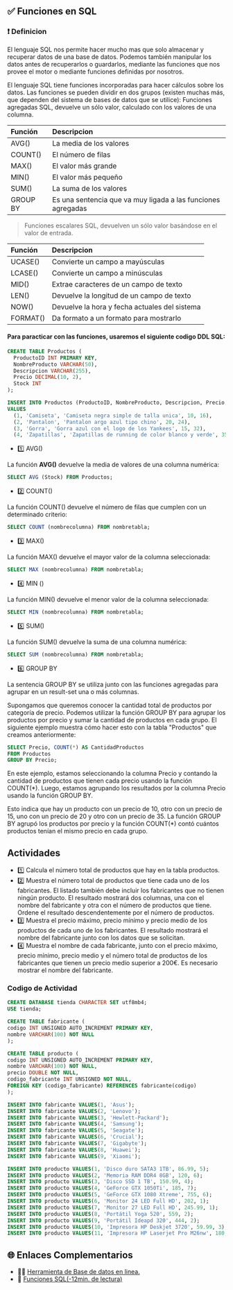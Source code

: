 ## ✅ Funciones en SQL

### ❗ Definicion

El lenguaje SQL nos permite hacer mucho mas que solo almacenar y recuperar datos de una base de datos.
Podemos también manipular los datos antes de recuperarlos o guardarlos, mediante las funciones que nos provee el motor o mediante funciones definidas por nosotros.

El lenguaje SQL tiene funciones incorporadas para hacer cálculos sobre los datos. Las funciones se pueden dividir en dos grupos (existen muchas más,
que dependen del sistema de bases de datos que se utilice): Funciones agregadas SQL, devuelve un sólo valor, calculado con los valores
de una columna.

| Función        | Descripcion  |
|:------------- |:------------- |
| AVG() | La media de los valores |
| COUNT() | El número de filas |
| MAX() | El valor más grande |
| MIN() | El valor más pequeño |
| SUM() | La suma de los valores |
| GROUP BY | Es una sentencia que va muy ligada a las funciones agregadas |

> Funciones escalares SQL, devuelven un sólo valor basándose en el valor de entrada.

| Función        | Descripcion  |
|:------------- |:------------- |
| UCASE() | Convierte un campo a mayúsculas |
| LCASE() | Convierte un campo a minúsculas |
| MID() | Extrae caracteres de un campo de texto |
| LEN() | Devuelve la longitud de un campo de texto |
| NOW() | Devuelve la hora y fecha actuales del sistema |
| FORMAT() | Da formato a un formato para mostrarlo |

#### Para paracticar con las funciones, usaremos el siguiente codigo DDL SQL:

```SQL
CREATE TABLE Productos (
  ProductoID INT PRIMARY KEY,
  NombreProducto VARCHAR(50),
  Descripcion VARCHAR(255),
  Precio DECIMAL(10, 2),
  Stock INT
);

INSERT INTO Productos (ProductoID, NombreProducto, Descripcion, Precio, Stock)
VALUES 
  (1, 'Camiseta', 'Camiseta negra simple de talla unica', 10, 16),
  (2, 'Pantalon', 'Pantalon argo azul tipo chino', 20, 24),
  (3, 'Gorra', 'Gorra azul con el logo de los Yankees', 15, 32),
  (4, 'Zapatillas', 'Zapatillas de running de color blanco y verde', 35, 13);

```
 + 1️⃣ AVG()
 
 La función **AVG()** devuelve la media de valores de una columna numérica:
 
 ```SQL
SELECT AVG (Stock) FROM Productos;
```

 + 2️⃣ COUNT()

La función COUNT() devuelve el número de filas que cumplen con un determinado criterio:

 ```SQL
SELECT COUNT (nombrecolumna) FROM nombretabla;
```

 + 3️⃣ MAX()

La función MAX() devuelve el mayor valor de la columna seleccionada:

 ```SQL
SELECT MAX (nombrecolumna) FROM nombretabla;
```

 + 4️⃣ MIN ()

La función MIN() devuelve el menor valor de la columna seleccionada:

 ```SQL
SELECT MIN (nombrecolumna) FROM nombretabla;
```

 + 5️⃣ SUM()

La función SUM() devuelve la suma de una columna numérica:

 ```SQL
SELECT SUM (nombrecolumna) FROM nombretabla;
```
 
 + 6️⃣ GROUP BY

La sentencia GROUP BY se utiliza junto con las funciones agregadas para agrupar en un result-set una o más columnas.

Supongamos que queremos conocer la cantidad total de productos por categoría de precio. Podemos utilizar la función GROUP BY para agrupar los productos por precio y sumar la cantidad de productos en cada grupo. El siguiente ejemplo muestra cómo hacer esto con la tabla "Productos" que creamos anteriormente:

 ```SQL
SELECT Precio, COUNT(*) AS CantidadProductos
FROM Productos
GROUP BY Precio;

```

En este ejemplo, estamos seleccionando la columna Precio y contando la cantidad de productos que tienen cada precio usando la función COUNT(*). Luego, estamos agrupando los resultados por la columna Precio usando la función GROUP BY.

Esto indica que hay un producto con un precio de 10, otro con un precio de 15, uno con un precio de 20 y otro con un precio de 35. La función GROUP BY agrupó los productos por precio y la función COUNT(*) contó cuántos productos tenían el mismo precio en cada grupo.

## Actividades

 + 1️⃣ Calcula el número total de productos que hay en la tabla productos. 
 + 2️⃣ Muestra el número total de productos que tiene cada uno de los fabricantes. El listado también debe incluir los fabricantes que no tienen ningún producto. El resultado mostrará dos columnas, una con el nombre del fabricante y otra con el número de productos que tiene. Ordene el resultado descendentemente por el número de productos.
 + 3️⃣ Muestra el precio máximo, precio mínimo y precio medio de los productos de cada uno de los fabricantes. El resultado mostrará el nombre del fabricante junto con los datos que se solicitan.
 + 4️⃣ Muestra el nombre de cada fabricante, junto con el precio máximo, precio mínimo, precio medio y el número total de productos de los fabricantes que tienen un precio medio superior a 200€. Es necesario mostrar el nombre del fabricante.

### Codigo de Actividad

```SQL
CREATE DATABASE tienda CHARACTER SET utf8mb4;
USE tienda;

CREATE TABLE fabricante (
codigo INT UNSIGNED AUTO_INCREMENT PRIMARY KEY,
nombre VARCHAR(100) NOT NULL
);

CREATE TABLE producto (
codigo INT UNSIGNED AUTO_INCREMENT PRIMARY KEY,
nombre VARCHAR(100) NOT NULL,
precio DOUBLE NOT NULL,
codigo_fabricante INT UNSIGNED NOT NULL,
FOREIGN KEY (codigo_fabricante) REFERENCES fabricante(codigo)
);

INSERT INTO fabricante VALUES(1, 'Asus');
INSERT INTO fabricante VALUES(2, 'Lenovo');
INSERT INTO fabricante VALUES(3, 'Hewlett-Packard');
INSERT INTO fabricante VALUES(4, 'Samsung');
INSERT INTO fabricante VALUES(5, 'Seagate');
INSERT INTO fabricante VALUES(6, 'Crucial');
INSERT INTO fabricante VALUES(7, 'Gigabyte');
INSERT INTO fabricante VALUES(8, 'Huawei');
INSERT INTO fabricante VALUES(9, 'Xiaomi');

INSERT INTO producto VALUES(1, 'Disco duro SATA3 1TB', 86.99, 5);
INSERT INTO producto VALUES(2, 'Memoria RAM DDR4 8GB', 120, 6);
INSERT INTO producto VALUES(3, 'Disco SSD 1 TB', 150.99, 4);
INSERT INTO producto VALUES(4, 'GeForce GTX 1050Ti', 185, 7);
INSERT INTO producto VALUES(5, 'GeForce GTX 1080 Xtreme', 755, 6);
INSERT INTO producto VALUES(6, 'Monitor 24 LED Full HD', 202, 1);
INSERT INTO producto VALUES(7, 'Monitor 27 LED Full HD', 245.99, 1);
INSERT INTO producto VALUES(8, 'Portátil Yoga 520', 559, 2);
INSERT INTO producto VALUES(9, 'Portátil Ideapd 320', 444, 2);
INSERT INTO producto VALUES(10, 'Impresora HP Deskjet 3720', 59.99, 3);
INSERT INTO producto VALUES(11, 'Impresora HP Laserjet Pro M26nw', 180, 3);
```

## 🌐 Enlaces Complementarios

 + 👨‍💻 [Herramienta de Base de datos en linea.](https://www.db-fiddle.com/)
 + 📄 [Funciones SQL(-12min. de lectura)](https://somospnt.com/blog/230-funciones-en-mysql)
